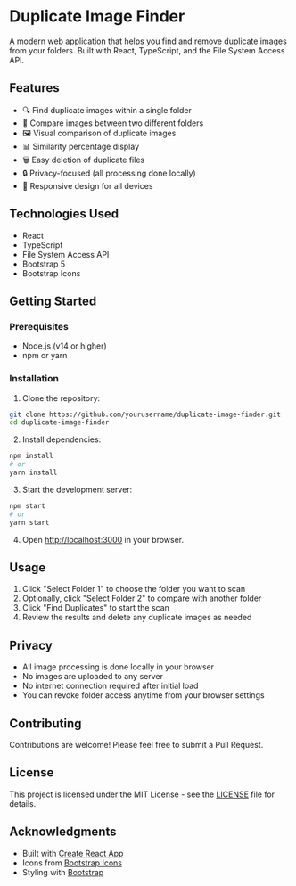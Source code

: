 # Duplicate Image Finder

A modern web application that helps you find and remove duplicate images from your folders. Built with React, TypeScript, and the File System Access API.

## Features

- 🔍 Find duplicate images within a single folder
- 🔄 Compare images between two different folders
- 🖼️ Visual comparison of duplicate images
- 📊 Similarity percentage display
- 🗑️ Easy deletion of duplicate files
- 🔒 Privacy-focused (all processing done locally)
- 📱 Responsive design for all devices

## Technologies Used

- React
- TypeScript
- File System Access API
- Bootstrap 5
- Bootstrap Icons

## Getting Started

### Prerequisites

- Node.js (v14 or higher)
- npm or yarn

### Installation

1. Clone the repository:
```bash
git clone https://github.com/yourusername/duplicate-image-finder.git
cd duplicate-image-finder
```

2. Install dependencies:
```bash
npm install
# or
yarn install
```

3. Start the development server:
```bash
npm start
# or
yarn start
```

4. Open [http://localhost:3000](http://localhost:3000) in your browser.

## Usage

1. Click "Select Folder 1" to choose the folder you want to scan
2. Optionally, click "Select Folder 2" to compare with another folder
3. Click "Find Duplicates" to start the scan
4. Review the results and delete any duplicate images as needed

## Privacy

- All image processing is done locally in your browser
- No images are uploaded to any server
- No internet connection required after initial load
- You can revoke folder access anytime from your browser settings

## Contributing

Contributions are welcome! Please feel free to submit a Pull Request.

## License

This project is licensed under the MIT License - see the [LICENSE](LICENSE) file for details.

## Acknowledgments

- Built with [Create React App](https://create-react-app.dev/)
- Icons from [Bootstrap Icons](https://icons.getbootstrap.com/)
- Styling with [Bootstrap](https://getbootstrap.com/)
